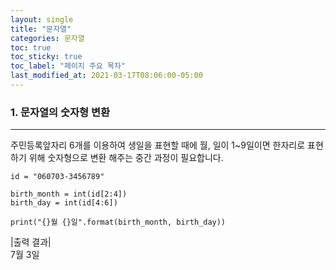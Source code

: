 ```yaml
---
layout: single
title: "문자열"
categories: 문자열
toc: true
toc_sticky: true
toc_label: "페이지 주요 목차"
last_modified_at: 2021-03-17T08:06:00-05:00
---
```


### 1. 문자열의 숫자형 변환
---

주민등록앞자리 6개를 이용하여 생일을 표현할 때에 월, 일이 1~9일이면 한자리로 표현하기 위해 숫자형으로 변환 해주는 중간 과정이 필요합니다.
~~~
id = "060703-3456789"

birth_month = int(id[2:4])
birth_day = int(id[4:6])

print("{}월 {}일".format(birth_month, birth_day))
~~~

|출력 결과|  
7월 3일
